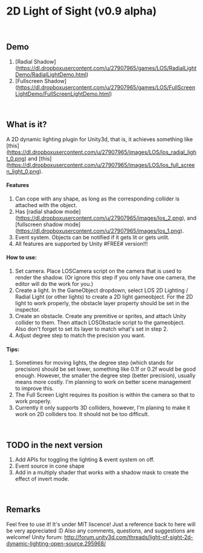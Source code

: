 # 2D Light of Sight (v0.9 alpha)
<br>

###

## Demo
1. [Radial Shadow] (https://dl.dropboxusercontent.com/u/27907965/games/LOS/RadialLightDemo/RadialLightDemo.html)
2. [Fullscreen Shadow] (https://dl.dropboxusercontent.com/u/27907965/games/LOS/FullScreenLightDemo/FullScreenLightDemo.html)

<br>

## What is it?
A 2D dynamic lighting plugin for Unity3d, that is, it achieves something like [this] (https://dl.dropboxusercontent.com/u/27907965/images/LOS/los_radial_light_0.png) and [this] (https://dl.dropboxusercontent.com/u/27907965/images/LOS/los_full_screen_light_0.png).

#### Features
1. Can cope with any shape, as long as the corresponding collider is attached with the object.
2. Has [radial shadow mode] (https://dl.dropboxusercontent.com/u/27907965/images/los_2.png), and [fullscreen shadow mode] (https://dl.dropboxusercontent.com/u/27907965/images/los_1.png).
3. Event system. Objects can be notified if it gets lit or gets unlit.
4. All features are supported by Unity #FREE# version!!!

#### How to use:
1. Set camera. Place LOSCamera script on the camera that is used to render the shadow. (Or ignore this step if you only have one camera, the editor will do the work for you.)
2. Create a light. In the GameObject dropdown, select LOS 2D Lighting / Radial Light (or other lights) to create a 2D light gameobject. For the 2D light to work properly, the obstacle layer property should be set in the inspector. 
3. Create an obstacle. Create any premitive or sprites, and attach Unity collider to them. Then attach LOSObstacle script to the gameobject. Also don't forget to set its layer to match what's set in step 2.
4. Adjust degree step to match the precision you want.

#### Tips:
1. Sometimes for moving lights, the degree step (which stands for precision) should be set lower, something like 0.1f or 0.2f would be good enough. However, the smaller the degree step (better precision), usually means more costly. I'm planning to work on better scene management to improve this.
2. The Full Screen Light requires its position is within the camera so that to work properly.
3. Currently it only supports 3D colliders, however, I'm planing to make it work on 2D colliders too. It should not be too difficult.


<br>

## TODO in the next version
1. Add APIs for toggling the lighting & event system on off.
2. Event source in cone shape
3. Add in a multiply shader that works with a shadow mask to create the effect of invert mode.

<br>

## Remarks
Feel free to use it! It's under MIT liscence!
Just a reference back to here will be very appreciated :D
Also any comments, questions, and suggestions are welcome!
Unity forum: http://forum.unity3d.com/threads/light-of-sight-2d-dynamic-lighting-open-source.295968/
